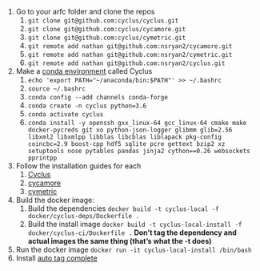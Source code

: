 1. Go to your arfc folder and clone the repos
    1. `git clone git@github.com:cyclus/cyclus.git`
    1. `git clone git@github.com:cyclus/cycamore.git`
    1. `git clone git@github.com:cyclus/cymetric.git`
    1. `git remote add nathan git@github.com:nsryan2/cycamore.git`
    1. `git remote add nathan git@github.com:nsryan2/cymetric.git`
    1. `git remote add nathan git@github.com:nsryan2/cyclus.git`
1. Make a [conda environment](https://conda.io/projects/conda/en/latest/user-guide/tasks/manage-environments.html#creating-an-environment-with-commands) called Cyclus
    1. `echo 'export PATH="~/anaconda/bin:$PATH"' >> ~/.bashrc`
    1. `source ~/.bashrc`
    1. `conda config --add channels conda-forge`
    1. `conda create -n cyclus python=3.6`
    1. `conda activate cyclus`
    1. `conda install -y openssh gxx_linux-64 gcc_linux-64 cmake make docker-pycreds git xo python-json-logger glibmm glib=2.56 libxml2 libxmlpp libblas libcblas liblapack pkg-config coincbc=2.9 boost-cpp hdf5 sqlite pcre gettext bzip2 xz setuptools nose pytables pandas jinja2 cython==0.26 websockets pprintpp`
1. Follow the installation guides for each
    1. [Cyclus](https://github.com/cyclus/cyclus/blob/master/INSTALL.rst)
    1. [cycamore](https://github.com/cyclus/cycamore#quick-cycamore-installation)
    1. [cymetric](https://github.com/cyclus/cymetric#readme)
1. Build the docker image:
    1. Build the dependencies `docker build -t cyclus-local -f docker/cyclus-deps/Dockerfile .`
    1. Build the install image `docker build -t cyclus-local-install -f docker/cyclus-ci/Dockerfile .`
    **Don’t tag the dependency and actual images the same thing (that’s what the -t does)**
1. Run the docker image `docker run -it cyclus-local-install /bin/bash`
1.  Install [auto tag complete](https://marketplace.visualstudio.com/items?itemName=formulahendry.auto-close-tag)
